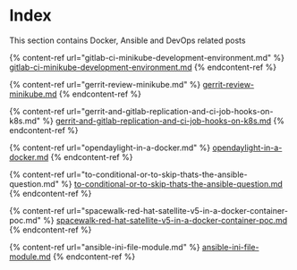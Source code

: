 # Index

This section contains Docker, Ansible and DevOps related posts

{% content-ref url="gitlab-ci-minikube-development-environment.md" %}
[gitlab-ci-minikube-development-environment.md](gitlab-ci-minikube-development-environment.md)
{% endcontent-ref %}

{% content-ref url="gerrit-review-minikube.md" %}
[gerrit-review-minikube.md](gerrit-review-minikube.md)
{% endcontent-ref %}

{% content-ref url="gerrit-and-gitlab-replication-and-ci-job-hooks-on-k8s.md" %}
[gerrit-and-gitlab-replication-and-ci-job-hooks-on-k8s.md](gerrit-and-gitlab-replication-and-ci-job-hooks-on-k8s.md)
{% endcontent-ref %}

{% content-ref url="opendaylight-in-a-docker.md" %}
[opendaylight-in-a-docker.md](opendaylight-in-a-docker.md)
{% endcontent-ref %}

{% content-ref url="to-conditional-or-to-skip-thats-the-ansible-question.md" %}
[to-conditional-or-to-skip-thats-the-ansible-question.md](to-conditional-or-to-skip-thats-the-ansible-question.md)
{% endcontent-ref %}

{% content-ref url="spacewalk-red-hat-satellite-v5-in-a-docker-container-poc.md" %}
[spacewalk-red-hat-satellite-v5-in-a-docker-container-poc.md](spacewalk-red-hat-satellite-v5-in-a-docker-container-poc.md)
{% endcontent-ref %}

{% content-ref url="ansible-ini-file-module.md" %}
[ansible-ini-file-module.md](ansible-ini-file-module.md)
{% endcontent-ref %}

